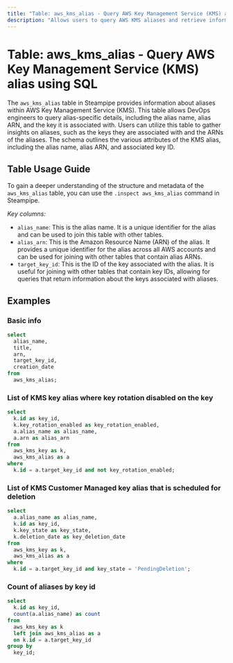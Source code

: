 ```yaml
---
title: "Table: aws_kms_alias - Query AWS Key Management Service (KMS) alias using SQL"
description: "Allows users to query AWS KMS aliases and retrieve information about their associated keys, including the key ID, alias name, and alias ARN."
---
```


# Table: aws_kms_alias - Query AWS Key Management Service (KMS) alias using SQL

The `aws_kms_alias` table in Steampipe provides information about aliases within AWS Key Management Service (KMS). This table allows DevOps engineers to query alias-specific details, including the alias name, alias ARN, and the key it is associated with. Users can utilize this table to gather insights on aliases, such as the keys they are associated with and the ARNs of the aliases. The schema outlines the various attributes of the KMS alias, including the alias name, alias ARN, and associated key ID.

## Table Usage Guide

To gain a deeper understanding of the structure and metadata of the `aws_kms_alias` table, you can use the `.inspect aws_kms_alias` command in Steampipe.

*Key columns:*

- `alias_name`: This is the alias name. It is a unique identifier for the alias and can be used to join this table with other tables.
- `alias_arn`: This is the Amazon Resource Name (ARN) of the alias. It provides a unique identifier for the alias across all AWS accounts and can be used for joining with other tables that contain alias ARNs.
- `target_key_id`: This is the ID of the key associated with the alias. It is useful for joining with other tables that contain key IDs, allowing for queries that return information about the keys associated with aliases.

## Examples

### Basic info

```sql
select
  alias_name,
  title,
  arn,
  target_key_id,
  creation_date
from
  aws_kms_alias;
```

### List of KMS key alias where key rotation disabled on the key

```sql
select
  k.id as key_id,
  k.key_rotation_enabled as key_rotation_enabled,
  a.alias_name as alias_name,
  a.arn as alias_arn
from
  aws_kms_key as k,
  aws_kms_alias as a
where
  k.id = a.target_key_id and not key_rotation_enabled;
```

### List of KMS Customer Managed key alias that is scheduled for deletion

```sql
select
  a.alias_name as alias_name,
  k.id as key_id,
  k.key_state as key_state,
  k.deletion_date as key_deletion_date
from
  aws_kms_key as k,
  aws_kms_alias as a
where
  k.id = a.target_key_id and key_state = 'PendingDeletion';
```

### Count of aliases by key id

```sql
select
  k.id as key_id,
  count(a.alias_name) as count
from
  aws_kms_key as k
  left join aws_kms_alias as a
  on k.id = a.target_key_id
group by
  key_id;
```
